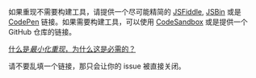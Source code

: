 如果重现不需要构建工具，请提供一个尽可能精简的 [JSFiddle](https://jsfiddle.net/chrisvfritz/50wL7mdz/), [JSBin](https://jsbin.com/) 或是 [CodePen](https://codepen.io) 链接。如果需要构建工具，可以使用 [CodeSandbox](https://codesandbox.io/s/vue) 或是提供一个 GitHub 仓库的链接。

[什么是*最小化重现*，为什么这是必需的？](#why-repro)

<span class="vue-text danger">请不要乱填一个链接，那只会让你的 issue 被直接关闭。</span>
